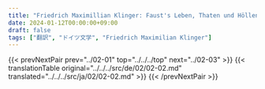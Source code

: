 ```yaml
---
title: "Friedrich Maximillian Klinger: Faust's Leben, Thaten und Höllenfahrt (1799) - 第二巻 第二章"
date: 2024-01-12T00:00:00+09:00
draft: false
tags: ["翻訳", "ドイツ文学", "Friedrich Maximilian Klinger"]
---
```


{{< prevNextPair prev="../02-01" top="../../../top" next="../02-03" >}}
{{< translationTable original="../../../src/de/02/02-02.md" translated="../../../src/ja/02/02-02.md" >}}
{{< /prevNextPair >}}